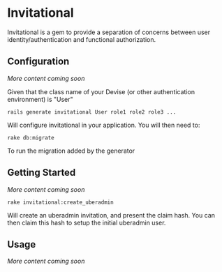 # Invitational

Invitational is a gem to provide a separation of concerns between
user identity/authentication and functional authorization.

## Configuration

*More content coming soon*

Given that the class name of your Devise (or other authentication environment) is "User"

```
rails generate invitational User role1 role2 role3 ...
```

Will configure invitational in your application.  You will then need to:

```
rake db:migrate
```

To run the migration added by the generator


## Getting Started

*More content coming soon*

```
rake invitational:create_uberadmin
```
Will create an uberadmin invitation, and present the claim hash.  You can then claim this hash to setup the
initial uberadmin user.

## Usage

*More content coming soon*
